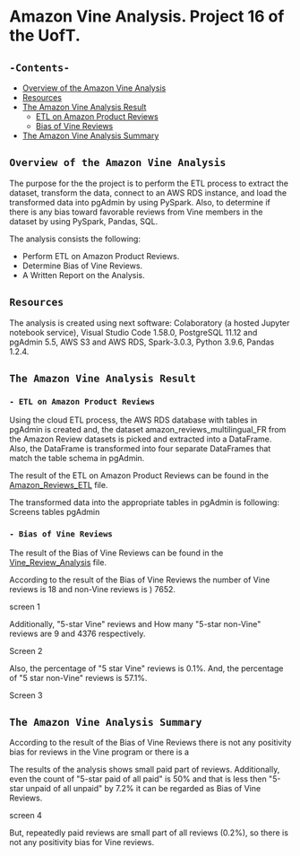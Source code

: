 # Amazon Vine Analysis. Project 16 of the UofT.
## `-Contents-`	
	
- [Overview of the Amazon Vine Analysis](#Overview-of-the-Amazon-Vine-Analysis)	
- [Resources](#resources)	
- [The Amazon Vine Analysis Result](#The-MechaCar-Statistical-Analysis-Result)
  - [ETL on Amazon Product Reviews](--ETL-on-Amazon-Product-Reviews)
  - [Bias of Vine Reviews](--Bias-of-Vine-Reviews)
- [The Amazon Vine Analysis Summary](#-The-Amazon-Vine-Analysis-Summary)
## `Overview of the Amazon Vine Analysis`	
	
The purpose for the the project is to perform the ETL process to extract the dataset, transform the data, connect to an AWS RDS instance, and load the transformed data into pgAdmin by using PySpark. Also, to determine if there is any bias toward favorable reviews from Vine members in the dataset by using PySpark, Pandas, SQL.

The analysis consists the following: 
- Perform ETL on Amazon Product Reviews.
- Determine Bias of Vine Reviews.
- A Written Report on the Analysis.

## `Resources`	
The analysis is created using next software: Colaboratory (a hosted Jupyter notebook service), Visual Studio Code 1.58.0, PostgreSQL 11.12 and pgAdmin 5.5, AWS S3 and AWS RDS, Spark-3.0.3, Python 3.9.6, Pandas 1.2.4.

## `The Amazon Vine Analysis Result`
### `- ETL on Amazon Product Reviews`	

Using the cloud ETL process, the AWS RDS database with tables in pgAdmin is created and, the dataset amazon_reviews_multilingual_FR from the Amazon Review datasets is picked and extracted into a DataFrame. Also, the DataFrame is transformed into four separate DataFrames that match the table schema in pgAdmin. 

The result of the ETL on Amazon Product Reviews can be found in the [Amazon_Reviews_ETL](./Amazon_Reviews_ETL.ipynb) file.

The transformed data into the appropriate tables in pgAdmin is following:
Screens tables pgAdmin
### `- Bias of Vine Reviews`

The result of the Bias of Vine Reviews can be found in the [Vine_Review_Analysis](./Vine_Review_Analysis.ipynb) file.

According to the result of the Bias of Vine Reviews the number of Vine reviews is 18 and non-Vine reviews is ) 7652.

screen 1


Additionally, "5-star Vine" reviews and How many "5-star non-Vine" reviews are 9 and 4376 respectively.

Screen 2

Also, the percentage of "5 star Vine" reviews is 0.1%. And, the percentage of "5 star non-Vine" reviews is 57.1%.

Screen 3

## `The Amazon Vine Analysis Summary`	

According to the result of the Bias of Vine Reviews there is not any positivity bias for reviews in the Vine program or there is a

The results of the analysis shows small paid part of reviews. 
Additionally, even the count of "5-star paid of all paid" is 50% and that is less then "5-star unpaid of all unpaid" by 7.2% it can be regarded as Bias of Vine Reviews. 

screen 4

But, repeatedly paid reviews are small part of all reviews (0.2%), so there is not any positivity bias for Vine reviews.

